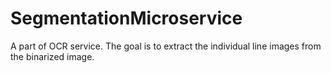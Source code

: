 # SegmentationMicroservice
A part of OCR service. The goal is to extract the individual line images from the binarized image.
